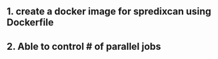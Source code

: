 ## 1. create a docker image for spredixcan using Dockerfile
## 2. Able to control # of parallel jobs
